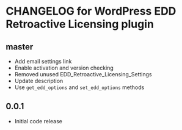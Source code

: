 # CHANGELOG for WordPress EDD Retroactive Licensing plugin

## master
* Add email settings link
* Enable activation and version checking
* Removed unused EDD_Retroactive_Licensing_Settings
* Update description
* Use `get_edd_options` and `set_edd_options` methods

## 0.0.1
* Initial code release 